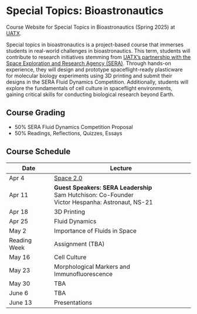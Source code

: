 # Special Topics: Bioastronautics
Course Website for Special Topics in Bioastronautics (Spring 2025) at [UATX](https://www.uaustin.org/).

Special topics in bioastronautics is a project-based course that immerses students in real-world challenges in bioastronautics. This term, students will contribute to research initiatives stemming from [UATX’s partnership with the Space Exploration and Research Agency (SERA)](https://www.sera.space/pressrelease/articles/cornell). Through hands-on experience, they will design and prototype spaceflight-ready plasticware for molecular biology experiments using 3D printing and submit their designs in the SERA Fluid Dynamics Competition. Additionally, students will explore the fundamentals of cell culture in spaceflight environments, gaining critical skills for conducting biological research beyond Earth.

## Course Grading
- 50% SERA Fluid Dynamics Competition Proposal
- 50% Readings, Reflections, Quizzes, Essays

## Course Schedule

| Date | Lecture  |  
|---|---|
| Apr 4  | [Space 2.0](https://github.com/eliah-o/bioastronautics-q1/blob/main/Lectures/Lecture%201%20-%20Space%202.0.pdf) |  
| Apr 11 | **Guest Speakers: SERA Leadership**<br>Sam Hutchison: Co-Founder<br>Victor Hespanha: Astronaut, NS-21 |  
| Apr 18 | 3D Printing |  
| Apr 25 | Fluid Dynamics | 
| May 2 | Importance of Fluids in Space | 
| Reading Week | Assignment (TBA) | 
| May 16 | Cell Culture | 
| May 23 | Morphological Markers and Immunofluorescence | 
| May 30 | TBA | 
| June 6 | TBA | 
| June 13 | Presentations | 
